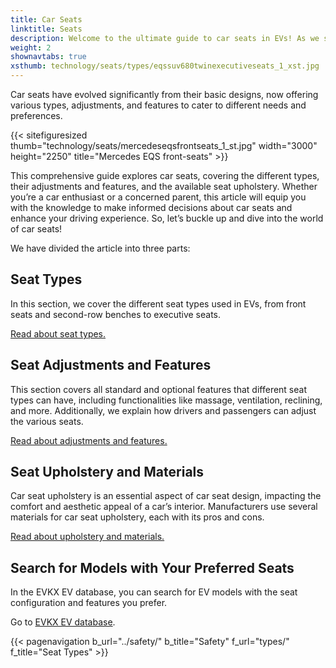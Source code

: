```yaml
---
title: Car Seats
linktitle: Seats
description: Welcome to the ultimate guide to car seats in EVs! As we spend a significant amount of time in our vehicles, the seats we sit in play a crucial role in providing comfort, support, and safety during our travels.
weight: 2
shownavtabs: true
xsthumb: technology/seats/types/eqssuv680twinexecutiveseats_1_xst.jpg
---
```

<!-- markdownlint-disable MD033 -->

Car seats have evolved significantly from their basic designs, now offering various types, adjustments, and features to cater to different needs and preferences.

{{< sitefiguresized thumb="technology/seats/mercedeseqsfrontseats_1_st.jpg" width="3000" height="2250" title="Mercedes EQS front-seats" >}}

This comprehensive guide explores car seats, covering the different types, their adjustments and features, and the available seat upholstery. Whether you’re a car enthusiast or a concerned parent, this article will equip you with the knowledge to make informed decisions about car seats and enhance your driving experience. So, let’s buckle up and dive into the world of car seats!

We have divided the article into three parts:

## Seat Types

In this section, we cover the different seat types used in EVs, from front seats and second-row benches to executive seats.

[Read about seat types.](types/)

## Seat Adjustments and Features

This section covers all standard and optional features that different seat types can have, including functionalities like massage, ventilation, reclining, and more. Additionally, we explain how drivers and passengers can adjust the various seats.

[Read about adjustments and features.](adjustment/)

## Seat Upholstery and Materials

Car seat upholstery is an essential aspect of car seat design, impacting the comfort and aesthetic appeal of a car’s interior. Manufacturers use several materials for car seat upholstery, each with its pros and cons.

[Read about upholstery and materials.](materials/)

## Search for Models with Your Preferred Seats

In the EVKX EV database, you can search for EV models with the seat configuration and features you prefer.

Go to [EVKX EV database](../../evsearch/).

{{< pagenavigation b_url="../safety/" b_title="Safety" f_url="types/" f_title="Seat Types" >}}